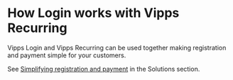 <!-- START_METADATA
---
title: How Login works with the Recurring API
sidebar_label: With the Recurring API
sidebar_position: 16
description: How Login works with Vipps Recurring.
pagination_next: null
pagination_prev: null
---
END_METADATA -->

# How Login works with Vipps Recurring

Vipps Login and Vipps Recurring can be used together making registration and payment simple for your customers.

See [Simplifying registration and payment](https://developer.vippsmobilepay.com/docs/vipps-solutions/recurring-and-login) in the Solutions section.

